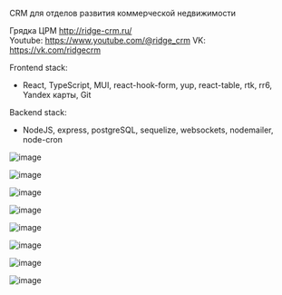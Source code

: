 CRM для отделов развития коммерческой недвижимости

Грядка ЦРМ http://ridge-crm.ru/
Youtube: https://www.youtube.com/@ridge_crm 
VK: https://vk.com/ridgecrm

Frontend stack:
- React, TypeScript, MUI, react-hook-form, yup, react-table, rtk, rr6, Yandex карты, Git

Backend stack:
- NodeJS, express, postgreSQL, sequelize, websockets, nodemailer, node-cron

![image](https://github.com/Salimov-dev/Ridge-CRM/assets/108460956/c53d2c74-a59c-408a-b17b-66c322db87b1)

![image](https://github.com/Salimov-dev/Ridge-CRM/assets/108460956/243bbd63-f936-4bda-97e7-9c01949b90e0)

![image](https://github.com/Salimov-dev/Ridge-CRM/assets/108460956/d542a131-aa0a-40fe-94b4-926f285c2728)

![image](https://github.com/Salimov-dev/Ridge-CRM/assets/108460956/3b216ec9-f174-41dd-9221-09be08febdbc)

![image](https://github.com/Salimov-dev/Ridge-CRM/assets/108460956/7c4247ee-4314-4041-9914-b9915fa9a336)

![image](https://github.com/Salimov-dev/Ridge-CRM/assets/108460956/edd82436-0261-48cf-8ccc-5b3eaf41e516)

![image](https://github.com/Salimov-dev/Ridge-CRM/assets/108460956/b29355fe-6a51-4c6c-aee8-fc56af271441)

![image](https://github.com/Salimov-dev/Ridge-CRM/assets/108460956/07428c15-7870-4ce3-8d6a-f679a077a8b9)
